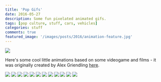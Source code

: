 ```yaml
---
title: 'Pop Gifs'
date: 2016-05-27
description: Some fun pixelated animated gifs.
tags: [pop culture, stuff, cars, vehicles]
categories: stuff
comments: true
featured_image: '/images/posts/2016/animation-feature.jpg'
---
```


![](/images/posts/2016/animation.jpg)

Here's some cool little animations based on some videogame and films - it was originally created by Alex Griendling [here](https://dribbble.com/alexgriendling).

<div class="gallery" data-columns="3">
	<img src="/images/posts/2016/animation-1.gif">
	<img src="/images/posts/2016/animation-2.gif">
	<img src="/images/posts/2016/animation-3.gif">
	<img src="/images/posts/2016/animation-4.gif">
	<img src="/images/posts/2016/animation-5.gif">
	<img src="/images/posts/2016/animation-6.gif">
	<img src="/images/posts/2016/animation-7.gif">
	<img src="/images/posts/2016/animation-8.gif">
	<img src="/images/posts/2016/animation-9.gif">
	<img src="/images/posts/2016/animation-10.gif">
	<img src="/images/posts/2016/animation-11.gif">
	<img src="/images/posts/2016/animation-12.gif">
</div>